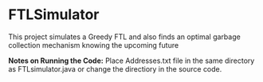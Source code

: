 # FTLSimulator
This project simulates a Greedy FTL and also finds an optimal garbage collection mechanism knowing the upcoming future

__Notes on Running the Code:__
Place Addresses.txt file in the same directory as FTLsimulator.java or change the directiory in the source code.


